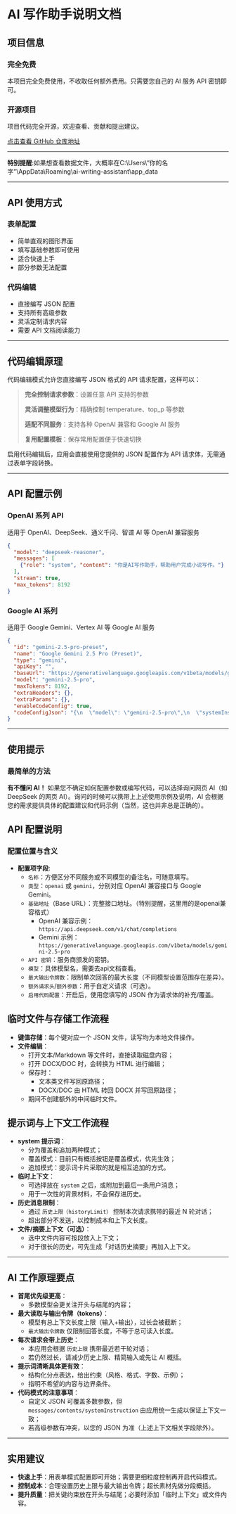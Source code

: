 # AI 写作助手说明文档

## 项目信息

### 完全免费

本项目完全免费使用，不收取任何额外费用。只需要您自己的 AI 服务 API 密钥即可。

### 开源项目

项目代码完全开源，欢迎查看、贡献和提出建议。

[点击查看 GitHub 仓库地址](https://github.com/afigzb/windowAIChat)

---

**特别提醒**:如果想查看数据文件，大概率在C:\Users\“你的名字”\AppData\Roaming\ai-writing-assistant\app_data

---

## API 使用方式

### 表单配置

- 简单直观的图形界面
- 填写基础参数即可使用
- 适合快速上手
- 部分参数无法配置

### 代码编辑

- 直接编写 JSON 配置
- 支持所有高级参数
- 灵活定制请求内容
- 需要 API 文档阅读能力

---

## 代码编辑原理

代码编辑模式允许您直接编写 JSON 格式的 API 请求配置，这样可以：

> **完全控制请求参数**：设置任意 API 支持的参数
> 
> **灵活调整模型行为**：精确控制 temperature、top_p 等参数
> 
> **适配不同服务**：支持各种 OpenAI 兼容和 Google AI 服务
> 
> **复用配置模板**：保存常用配置便于快速切换

启用代码编辑后，应用会直接使用您提供的 JSON 配置作为 API 请求体，无需通过表单字段转换。

---

## API 配置示例

### OpenAI 系列 API

适用于 OpenAI、DeepSeek、通义千问、智谱 AI 等 OpenAI 兼容服务

```json
{
  "model": "deepseek-reasoner",
  "messages": [
    {"role": "system", "content": "你是AI写作助手，帮助用户完成小说写作。"}
  ],
  "stream": true,
  "max_tokens": 8192
}
```

### Google AI 系列

适用于 Google Gemini、Vertex AI 等 Google AI 服务

```json
{
  "id": "gemini-2.5-pro-preset",
  "name": "Google Gemini 2.5 Pro (Preset)",
  "type": "gemini",
  "apiKey": "",
  "baseUrl": "https://generativelanguage.googleapis.com/v1beta/models/gemini-2.5-pro",
  "model": "gemini-2.5-pro",
  "maxTokens": 8192,
  "extraHeaders": {},
  "extraParams": {},
  "enableCodeConfig": true,
  "codeConfigJson": "{\n  \"model\": \"gemini-2.5-pro\",\n  \"systemInstruction\": {\n    \"parts\": [\n      { \"text\": \"你是 AI 写作助手，帮助用户完成小说创作。\" }\n    ]\n  },\n  \"generationConfig\": {\n    \"temperature\": 0.7,\n    \"maxOutputTokens\": 8192,\n    \"topP\": 0.9,\n    \"topK\": 40,\n    \"candidateCount\": 1,\n    \"thinkingConfig\": {\n      \"includeThoughts\": true,\n      \"thinkingBudget\": -1\n    },\n    \"responseMimeType\": \"text/plain\"\n  },\n  \"safetySettings\": [\n    { \"category\": \"HARM_CATEGORY_HATE_SPEECH\", \"threshold\": \"BLOCK_NONE\" },\n    { \"category\": \"HARM_CATEGORY_HARASSMENT\", \"threshold\": \"BLOCK_NONE\" },\n    { \"category\": \"HARM_CATEGORY_SEXUALLY_EXPLICIT\", \"threshold\": \"BLOCK_NONE\" },\n    { \"category\": \"HARM_CATEGORY_DANGEROUS_CONTENT\", \"threshold\": \"BLOCK_NONE\" }\n  ]\n}"
}
```

---

## 使用提示

### 最简单的方法

**有不懂问 AI！** 如果您不确定如何配置参数或编写代码，可以选择询问网页 AI（如 DeepSeek 的网页 AI）。询问的时候可以携带上上述使用示例及说明，AI 会根据您的需求提供具体的配置建议和代码示例（当然，这也并非总是正确的）。

## API 配置说明

### 配置位置与含义
- **配置项字段**:
  - `名称`：方便区分不同服务或不同模型的备注名，可随意填写。
  - `类型`：`openai` 或 `gemini`，分别对应 OpenAI 兼容接口与 Google Gemini。
  - `基础地址`（Base URL）：完整接口地址。（特别提醒，这里用的是openai兼容格式）
    - OpenAI 兼容示例：`https://api.deepseek.com/v1/chat/completions`
    - Gemini 示例：`https://generativelanguage.googleapis.com/v1beta/models/gemini-2.5-pro`
  - `API 密钥`：服务商颁发的密钥。
  - `模型`：具体模型名，需要去api文档查看。
  - `最大输出令牌数`：限制单次回答的最大长度（不同模型设置范围存在差异）。
  - `额外请求头`/`额外参数`：用于自定义请求（可选）。
  - `启用代码配置`：开启后，使用您填写的 JSON 作为请求体的补充/覆盖。

## 临时文件与存储工作流程

- **键值存储**：每个键对应一个 JSON 文件，读写均为本地文件操作。
- **文件编辑**：
  - 打开文本/Markdown 等文件时，直接读取磁盘内容；
  - 打开 DOCX/DOC 时，会转换为 HTML 进行编辑；
  - 保存时：
    - 文本类文件写回原路径；
    - DOCX/DOC 由 HTML 转回 DOCX 并写回原路径；
  - 期间不创建额外的中间临时文件。

## 提示词与上下文工作流程

- **system 提示词**：
  - 分为覆盖和追加两种模式；
  - 覆盖模式：目前只有概括按钮是覆盖模式，优先生效；
  - 追加模式：提示词卡片采取的就是相互追加的方式。
- **临时上下文**：
  - 可选择放在 `system` 之后，或附加到最后一条用户消息；
  - 用于一次性的背景材料，不会保存进历史。
- **历史消息限制**：
  - 通过 `历史上限（historyLimit）` 控制本次请求携带的最近 N 轮对话；
  - 超出部分不发送，以控制成本和上下文长度。
- **文件/摘要上下文（可选）**：
  - 选中文件内容可按段放入上下文；
  - 对于很长的历史，可先生成「对话历史摘要」再加入上下文。

---

## AI 工作原理要点

- **首尾优先级更高**：
  - 多数模型会更关注开头与结尾的内容；
- **最大读取与输出令牌（tokens）**：
  - 模型有总上下文长度上限（输入+输出），过长会被截断；
  - `最大输出令牌数` 仅限制回答长度，不等于总可读入长度。
- **每次请求会带上历史**：
  - 本应用会根据 `历史上限` 携带最近若干轮对话；
  - 若仍然过长，请减少历史上限、精简输入或先让 AI 概括。
- **提示词清晰具体更有效**：
  - 结构化分点表达，给出约束（风格、格式、字数、示例）；
  - 指明不希望的内容与边界条件。
- **代码模式的注意事项**：
  - 自定义 JSON 可覆盖多数参数，但 `messages/contents/systemInstruction` 由应用统一生成以保证上下文一致；
  - 若高级参数有冲突，以您的 JSON 为准（上述上下文相关字段除外）。

---

## 实用建议

- **快速上手**：用表单模式配置即可开始；需要更细粒度控制再开启代码模式。
- **控制成本**：合理设置历史上限与最大输出令牌；超长素材先做分段概括。
- **提升质量**：把关键约束放在开头与结尾；必要时添加「临时上下文」或文件内容。
